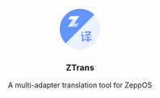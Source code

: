 <br />
<div align="center">

  <a href="https://github.com/XiaomaiTX/zeppos-ztrans">
    <img src="src/assets/default.r/icon.png" alt="Logo" width="80" height="80">
  </a>

  <h3 align="center">ZTrans</h3>

  <p align="center">
    A multi-adapter translation tool for ZeppOS
    <br />
  </p>
</div>
